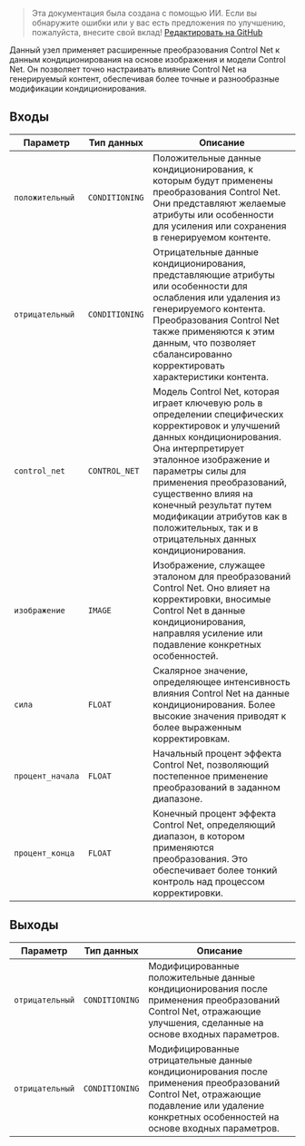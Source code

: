 > Эта документация была создана с помощью ИИ. Если вы обнаружите ошибки или у вас есть предложения по улучшению, пожалуйста, внесите свой вклад! [Редактировать на GitHub](https://github.com/Comfy-Org/embedded-docs/blob/main/comfyui_embedded_docs/docs/ControlNetApplyAdvanced/ru.md)

Данный узел применяет расширенные преобразования Control Net к данным кондиционирования на основе изображения и модели Control Net. Он позволяет точно настраивать влияние Control Net на генерируемый контент, обеспечивая более точные и разнообразные модификации кондиционирования.

## Входы

| Параметр | Тип данных | Описание |
|-----------|-------------|-------------|
| `положительный` | `CONDITIONING` | Положительные данные кондиционирования, к которым будут применены преобразования Control Net. Они представляют желаемые атрибуты или особенности для усиления или сохранения в генерируемом контенте. |
| `отрицательный` | `CONDITIONING` | Отрицательные данные кондиционирования, представляющие атрибуты или особенности для ослабления или удаления из генерируемого контента. Преобразования Control Net также применяются к этим данным, что позволяет сбалансированно корректировать характеристики контента. |
| `control_net` | `CONTROL_NET` | Модель Control Net, которая играет ключевую роль в определении специфических корректировок и улучшений данных кондиционирования. Она интерпретирует эталонное изображение и параметры силы для применения преобразований, существенно влияя на конечный результат путем модификации атрибутов как в положительных, так и в отрицательных данных кондиционирования. |
| `изображение` | `IMAGE` | Изображение, служащее эталоном для преобразований Control Net. Оно влияет на корректировки, вносимые Control Net в данные кондиционирования, направляя усиление или подавление конкретных особенностей. |
| `сила` | `FLOAT` | Скалярное значение, определяющее интенсивность влияния Control Net на данные кондиционирования. Более высокие значения приводят к более выраженным корректировкам. |
| `процент_начала` | `FLOAT` | Начальный процент эффекта Control Net, позволяющий постепенное применение преобразований в заданном диапазоне. |
| `процент_конца` | `FLOAT` | Конечный процент эффекта Control Net, определяющий диапазон, в котором применяются преобразования. Это обеспечивает более тонкий контроль над процессом корректировки. |

## Выходы

| Параметр | Тип данных | Описание |
|-----------|-------------|-------------|
| `отрицательный` | `CONDITIONING` | Модифицированные положительные данные кондиционирования после применения преобразований Control Net, отражающие улучшения, сделанные на основе входных параметров. |
| `отрицательный` | `CONDITIONING` | Модифицированные отрицательные данные кондиционирования после применения преобразований Control Net, отражающие подавление или удаление конкретных особенностей на основе входных параметров. |
